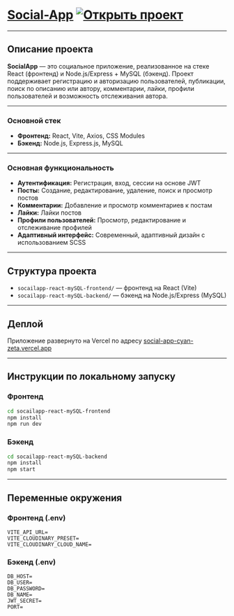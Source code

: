 # [Social-App](https://social-app-cyan-zeta.vercel.app) [![Открыть проект](https://img.shields.io/badge/View%20Live-Online-brightgreen?style=for-the-badge&logo=vercel)](https://social-app-cyan-zeta.vercel.app)

---

## Описание проекта

**SocialApp** — это социальное приложение, реализованное на стеке React (фронтенд) и Node.js/Express + MySQL (бэкенд). Проект поддерживает регистрацию и авторизацию пользователей, публикации, поиск по описанию или автору, комментарии, лайки, профили пользователей и возможность отслеживания автора.

---

### Основной стек

- **Фронтенд:** React, Vite, Axios, CSS Modules
- **Бэкенд:** Node.js, Express.js, MySQL

---

### Основная функциональность

- **Аутентификация:** Регистрация, вход, сессии на основе JWT
- **Посты:** Создание, редактирование, удаление, поиск и просмотр постов
- **Комментарии:** Добавление и просмотр комментариев к постам
- **Лайки:** Лайки постов
- **Профили пользователей:** Просмотр, редактирование и отслеживание профилей
- **Адаптивный интерфейс:** Современный, адаптивный дизайн с использованием SCSS

---

## Структура проекта

- `socailapp-react-mySQL-frontend/` — фронтенд на React (Vite)
- `socailapp-react-mySQL-backend/` — бэкенд на Node.js/Express (MySQL)

---

## Деплой

Приложение развернуто на Vercel по адресу [social-app-cyan-zeta.vercel.app](https://social-app-cyan-zeta.vercel.app)

---

## Инструкции по локальному запуску

### Фронтенд

```bash
cd socailapp-react-mySQL-frontend
npm install
npm run dev
```

### Бэкенд

```bash
cd socailapp-react-mySQL-backend
npm install
npm start
```

---

## Переменные окружения

### Фронтенд (.env)

```
VITE_API_URL=
VITE_CLOUDINARY_PRESET=
VITE_CLOUDINARY_CLOUD_NAME=
```

### Бэкенд (.env)

```
DB_HOST=
DB_USER=
DB_PASSWORD=
DB_NAME=
JWT_SECRET=
PORT=
```
